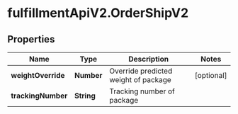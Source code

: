 # fulfillmentApiV2.OrderShipV2

## Properties
Name | Type | Description | Notes
------------ | ------------- | ------------- | -------------
**weightOverride** | **Number** | Override predicted weight of package | [optional] 
**trackingNumber** | **String** | Tracking number of package | 
